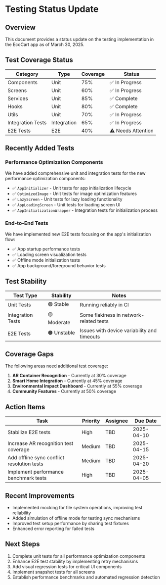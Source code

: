 # Testing Status Update

## Overview

This document provides a status update on the testing implementation in the EcoCart app as of March 30, 2025.

## Test Coverage Status

| Category | Type | Coverage | Status |
|----------|------|----------|--------|
| Components | Unit | 75% | ✅ In Progress |
| Screens | Unit | 60% | ✅ In Progress |
| Services | Unit | 85% | ✅ Complete |
| Hooks | Unit | 80% | ✅ Complete |
| Utils | Unit | 70% | ✅ In Progress |
| Integration Tests | Integration | 65% | ✅ In Progress |
| E2E Tests | E2E | 40% | ⚠️ Needs Attention |

## Recently Added Tests

### Performance Optimization Components

We have added comprehensive unit and integration tests for the new performance optimization components:

- ✅ `AppInitializer` - Unit tests for app initialization lifecycle
- ✅ `OptimizedImage` - Unit tests for image optimization features
- ✅ `LazyScreen` - Unit tests for lazy loading functionality
- ✅ `AppLoadingScreen` - Unit tests for loading screen UI
- ✅ `AppInitializationWrapper` - Integration tests for initialization process

### End-to-End Tests

We have implemented new E2E tests focusing on the app's initialization flow:

- ✅ App startup performance tests
- ✅ Loading screen visualization tests
- ✅ Offline mode initialization tests
- ✅ App background/foreground behavior tests

## Test Stability

| Test Type | Stability | Notes |
|-----------|-----------|-------|
| Unit Tests | 🟢 Stable | Running reliably in CI |
| Integration Tests | 🟡 Moderate | Some flakiness in network-related tests |
| E2E Tests | 🟠 Unstable | Issues with device variability and timeouts |

## Coverage Gaps

The following areas need additional test coverage:

1. **AR Container Recognition** - Currently at 30% coverage
2. **Smart Home Integration** - Currently at 45% coverage
3. **Environmental Impact Dashboard** - Currently at 55% coverage
4. **Community Features** - Currently at 50% coverage

## Action Items

| Task | Priority | Assignee | Due Date |
|------|----------|----------|----------|
| Stabilize E2E tests | High | TBD | 2025-04-10 |
| Increase AR recognition test coverage | Medium | TBD | 2025-04-15 |
| Add offline sync conflict resolution tests | Medium | TBD | 2025-04-20 |
| Implement performance benchmark tests | High | TBD | 2025-04-05 |

## Recent Improvements

- Implemented mocking for file system operations, improving test reliability
- Added simulation of offline mode for testing sync mechanisms
- Improved test setup performance by sharing test fixtures
- Enhanced error reporting for failed tests

## Next Steps

1. Complete unit tests for all performance optimization components
2. Enhance E2E test stability by implementing retry mechanisms
3. Add visual regression tests for critical UI components
4. Implement snapshot tests for all screens
5. Establish performance benchmarks and automated regression detection 